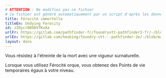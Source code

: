 ```yaml
---
# ATTENTION : Ne modifiez pas ce fichier
# Ce fichier est généré automatiquement par un script d'après les données du module Foundry VTT officiel et de sa traduction
title: Férocité immortelle
titleEn: Undying Ferocity
id: zZOycr00XDVTKuXa
urlFr: https://gitlab.com/pathfinder-fr/foundryvtt-pathfinder2-fr/-/blob/master/data/feats/zZOycr00XDVTKuXa.htm
urlEn: https://gitlab.com/hooking/foundry-vtt---pathfinder-2e/-/blob/master/packs/data/feats.db/undying-ferocity.json
layout: dons
---
```

Vous résistez à l'étreinte de la mort avec une vigueur surnaturelle.

Lorsque vous utilisez Férocité orque, vous obtenez des Points de vie temporaires égaux à votre niveau.
